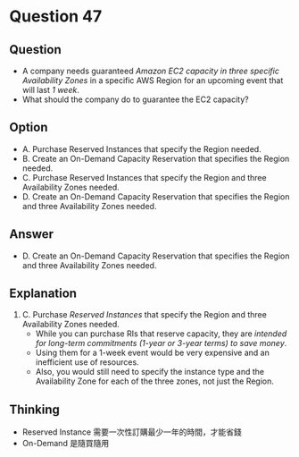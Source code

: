 # Question 47
## Question
* A company needs guaranteed *Amazon EC2 capacity in three specific Availability Zones* in a specific AWS Region for an upcoming event that will last *1 week*.
* What should the company do to guarantee the EC2 capacity? 


## Option
* A. Purchase Reserved Instances that specify the Region needed.
* B. Create an On-Demand Capacity Reservation that specifies the Region needed.
* C. Purchase Reserved Instances that specify the Region and three Availability Zones needed.
* D. Create an On-Demand Capacity Reservation that specifies the Region and three Availability Zones needed.

## Answer
* D. Create an On-Demand Capacity Reservation that specifies the Region and three Availability Zones needed.


## Explanation
1. C. Purchase *Reserved Instances* that specify the Region and three Availability Zones needed.
   * While you can purchase RIs that reserve capacity, they are *intended for long-term commitments (1-year or 3-year terms) to save money*. 
   * Using them for a 1-week event would be very expensive and an inefficient use of resources.
   * Also, you would still need to specify the instance type and the Availability Zone for each of the three zones, not just the Region.

## Thinking
* Reserved Instance 需要一次性訂購最少一年的時間，才能省錢
* On-Demand 是隨買隨用